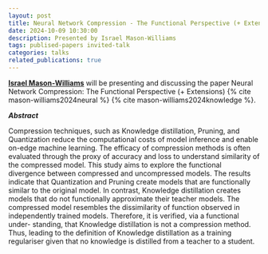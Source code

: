 ```yaml
---
layout: post
title: Neural Network Compression - The Functional Perspective (+ Extensions)
date: 2024-10-09 10:30:00
description: Presented by Israel Mason-Williams
tags: publised-papers invited-talk
categories: talks
related_publications: true
---
```


**[Israel Mason-Williams](https://openreview.net/profile?id=~Israel_Mason-Williams1)** will be presenting and discussing the paper Neural Network Compression: The Functional Perspective (+ Extensions) {% cite mason-williams2024neural %} {% cite mason-williams2024knowledge %}.

**_Abstract_**

Compression techniques, such as Knowledge distillation, Pruning, and Quantization reduce the computational costs of model inference and enable on-edge machine learning. The efficacy of compression methods is often evaluated through the proxy of accuracy and loss to understand similarity of the compressed model. This study aims to explore the functional divergence between compressed and uncompressed models. The results indicate that Quantization and Pruning create models that are functionally similar to the original model. In contrast, Knowledge distillation creates models that do not functionally approximate their teacher models. The compressed model resembles the dissimilarity of function observed in independently trained models. Therefore, it is verified, via a functional under- standing, that Knowledge distillation is not a compression method. Thus, leading to the definition of Knowledge distillation as a training regulariser given that no knowledge is distilled from a teacher to a student.
